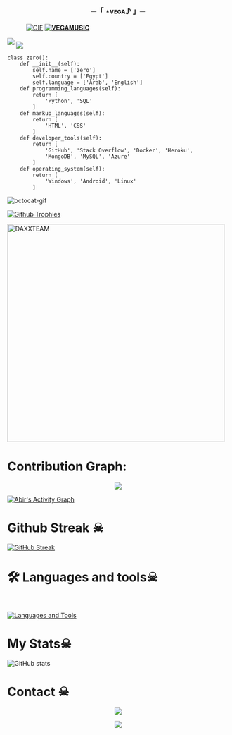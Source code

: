 <h3 align="center">
    ─「 ⋆ᴠᴇɢᴀ♪ 」─
</h3>
 
 
 ㅤ ㅤㅤ[![GIF](https://github.com/ZER0X77/ZER0X77/blob/main/ZER0X77.gif)](https://github.com/ZER0X77)
   [![𝐕𝐄𝐆𝐀𝐌𝐔𝐒𝐈𝐂](https://github-stats-alpha.vercel.app/api?username=ZER0X77 "ZER0X77")](https://github-stats-alpha.vercel.app/api?username=ZER0X77 "ZER0X77")
                                                          
  
<img src="https://readme-typing-svg.herokuapp.com?color=00FF00&width=420&lines=🌿+𝐕𝐄𝐆𝐀𝐌𝐔𝐒𝐈𝐂+🌱">


<!--
**ZER0X77/ZER0X77** is a ✨ _special_ ✨ repository because its `README.md` (this file) appears on your GitHub profile.



<p align="center">
    <b>ᴠɪsɪᴛᴏʀs</b><br>
 -->    <img align="middle" src="https://profile-counter.glitch.me/ZER0X77/count.svg" />
</p>
<!---
ZER0X77/ZER0X77 is a ✨ special ✨ repository because its `README.md` (this file) appears on your GitHub profile.
You can click the Preview link to take a look at your changes.
--->

```
class zero():
    def __init__(self):
        self.name = ['zero']
        self.country = ['Egypt']
        self.language = ['Arab', 'English']
    def programming_languages(self):
        return [
            'Python', 'SQL'
        ]
    def markup_languages(self):
        return [
            'HTML', 'CSS'
        ]
    def developer_tools(self):
        return [
            'GitHub', 'Stack Overflow', 'Docker', 'Heroku',
            'MongoDB', 'MySQL', 'Azure'
        ]
    def operating_system(self):
        return [
            'Windows', 'Android', 'Linux'
        ]
```

<img src="https://octodex.github.com/images/daftpunktocat-thomas.gif" id="octocat" alt="octocat-gif" />





  [![Github Trophies](https://github-profile-trophy.vercel.app/?username=ZER0X77&theme=transparent&no-bg=true&margin-w=15&margin-h=10&row=1&column=6&count_private=true)](https://ZER0X77.me)
  
  

<p><img width="494" align="center" src="https://github-readme-stats.vercel.app/api/top-langs?username=DAXXTEAM&show_icons=true&locale=en&layout=compact" alt="DAXXTEAM" /></p>

# Contribution Graph:


<p align="center">
  <a href="https://github.com/ZER0X77">
    <img src="https://github-readme-streak-stats.herokuapp.com/?user=ZER0X77#version3"/>
  </a>
</p>
<a href="https://github.com/ZER0X77"><img alt="Abir's Activity Graph" src="https://ghactivity.mrayush.me/graph?username=ZER0X77&bg_color=1F222E&color=F8D866&line=F85D7F&point=FFFFFF&hide_border=true" /></a>



# Github Streak ☠︎︎

  [![GitHub Streak](https://streak-stats.demolab.com?user=ZER0X77&theme=radical&border_radius=5&date_format=j%20M%5B%20Y%5D&fire=FF8100)](https://ZER0X77.me)

# 🛠️ Languages and tools☠︎︎
</br>

[![Languages and Tools](https://skillicons.dev/icons?i=androidstudio,bash,vscode,docker,git,github,linux,heroku,arduino,redis,mongodb,java,html,py,c,ts,js,deno,flutter,fastapi&perline=10)](https://ZER0X77.me)



# My Stats☠︎︎
![ GitHub stats](https://github-readme-stats.vercel.app/api?username=ZER0X77&show_icons=true&theme=radical)

# Contact ☠︎︎
<p align="center">
<a href="https://telegram.me/GROUPVEGA"><img src="https://img.shields.io/badge/-CHAT%20Group-blue.svg?style=for-the-badge&logo=Telegram"></a>
</p>

<p align="center">
<a href="https://telegram.me/VEGAOne"><img src="https://img.shields.io/badge/-VEGA%20Channel-blue.svg?style=for-the-bad
                                          ge&logo=Telegram"></a>
</p>
